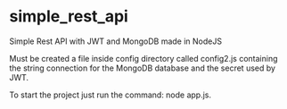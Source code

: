 # simple_rest_api
Simple Rest API with JWT and MongoDB made in NodeJS


Must be created a file inside config directory called config2.js containing the string connection for the MongoDB database and the secret used by JWT.

To start the project just run the command: node app.js.
